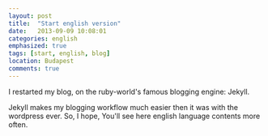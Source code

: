 ```yaml
---
layout: post
title:  "Start english version"
date:   2013-09-09 10:08:01
categories: english
emphasized: true
tags: [start, english, blog]
location: Budapest
comments: true
---
```


I restarted my blog, on the ruby-world's famous blogging engine: Jekyll.

<!--more-->

Jekyll makes my blogging workflow much easier then it was with the wordpress ever. So, I hope, You'll see here english
language contents more often.